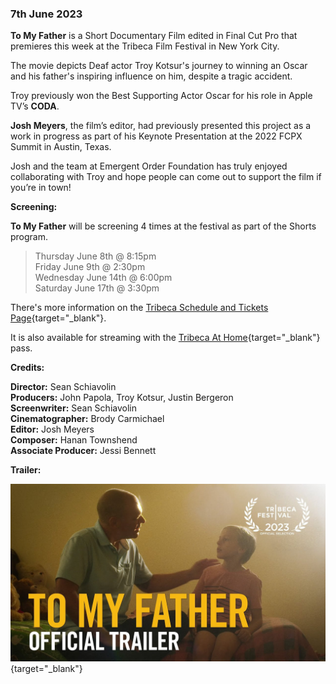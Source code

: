 ### 7th June 2023

**To My Father** is a Short Documentary Film edited in Final Cut Pro that premieres this week at the Tribeca Film Festival in New York City.

The movie depicts Deaf actor Troy Kotsur's journey to winning an Oscar and his father's inspiring influence on him, despite a tragic accident.

Troy previously won the Best Supporting Actor Oscar for his role in Apple TV’s **CODA**.

**Josh Meyers**, the film’s editor, had previously presented this project as a work in progress as part of his Keynote Presentation at the 2022 FCPX Summit in Austin, Texas.

Josh and the team at Emergent Order Foundation has truly enjoyed collaborating with Troy and hope people can come out to support the film if you’re in town!

**Screening:**

**To My Father** will be screening 4 times at the festival as part of the Shorts program.

> Thursday June 8th @ 8:15pm<br />
> Friday June 9th @ 2:30pm<br />
> Wednesday June 14th @ 6:00pm<br />
> Saturday June 17th @ 3:30pm

There's more information on the [Tribeca Schedule and Tickets Page](https://tribecafilm.com/films/to-my-father-2023){target="_blank"}.

It is also available for streaming with the [Tribeca At Home](https://tribecafilm.com/festival/tickets#at-home-passes){target="_blank"} pass.

**Credits:**

**Director:** Sean Schiavolin<br />
**Producers:** John Papola, Troy Kotsur, Justin Bergeron<br />
**Screenwriter:** Sean Schiavolin<br />
**Cinematographer:** Brody Carmichael<br />
**Editor:** Josh Meyers<br />
**Composer:** Hanan Townshend<br />
**Associate Producer:** Jessi Bennett

**Trailer:**

[![](/static/to-my-father.jpg)](https://www.youtube.com/watch?v=P4hfBbDvgVY){target="_blank"}